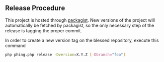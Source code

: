 ## Release Procedure

This project is hosted through [packagist](https://packagist.org/). New versions of the project will automatically be fetched by packagist, so the only necessary step of the release is tagging the proper commit.

In order to create a new version tag on the blessed repository, execute this command
```bash
php phing.php release -Dversion=X.Y.Z [-Dbranch="foo"]
```